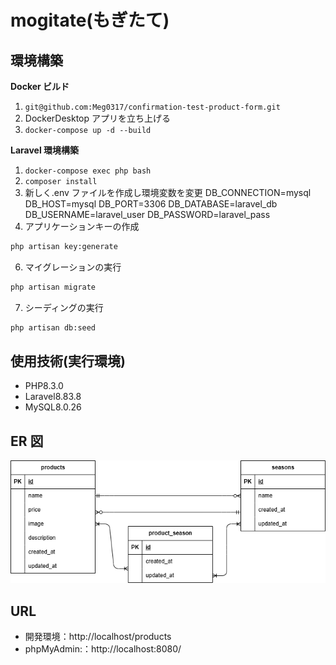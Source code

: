 # mogitate(もぎたて)

## 環境構築

**Docker ビルド**

1. `git@github.com:Meg0317/confirmation-test-product-form.git`
2. DockerDesktop アプリを立ち上げる
3. `docker-compose up -d --build`

**Laravel 環境構築**

1. `docker-compose exec php bash`
2. `composer install`
3. 新しく.env ファイルを作成し環境変数を変更
   DB_CONNECTION=mysql
   DB_HOST=mysql
   DB_PORT=3306
   DB_DATABASE=laravel_db
   DB_USERNAME=laravel_user
   DB_PASSWORD=laravel_pass
4. アプリケーションキーの作成

```bash
php artisan key:generate
```

6. マイグレーションの実行

```bash
php artisan migrate
```

7. シーディングの実行

```bash
php artisan db:seed
```

## 使用技術(実行環境)

- PHP8.3.0
- Laravel8.83.8
- MySQL8.0.26

## ER 図

![alt](er-diagram.png)

## URL

- 開発環境：http://localhost/products
- phpMyAdmin:：http://localhost:8080/
